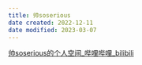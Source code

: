 ```yaml
---
title: 帅soserious
date created: 2022-12-11
date modified: 2023-03-07
---
```


[帅soserious的个人空间_哔哩哔哩_bilibili](https://space.bilibili.com/66391032?spm_id_from=333.337.0.0)
